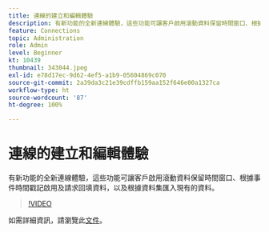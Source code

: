 ```yaml
---
title: 連線的建立和編輯體驗
description: 有新功能的全新連線體驗，這些功能可讓客戶啟用滾動資料保留時間窗口、根據事件啟用及請求回填資料… (說明應該介於 60 到 160 個字元之間)
feature: Connections
topic: Administration
role: Admin
level: Beginner
kt: 10439
thumbnail: 343044.jpeg
exl-id: e78d17ec-9d62-4ef5-a1b9-05604869c070
source-git-commit: 2a39da3c21e39cdffb159aa152f646e00a1327ca
workflow-type: ht
source-wordcount: '87'
ht-degree: 100%

---
```


# 連線的建立和編輯體驗

有新功能的全新連線體驗，這些功能可讓客戶啟用滾動資料保留時間窗口、根據事件時間戳記啟用及請求回填資料，以及根據資料集匯入現有的資料。

>[!VIDEO](https://video.tv.adobe.com/v/343044/?quality=12&learn=on)

如需詳細資訊，請瀏覽此[文件](https://experienceleague.adobe.com/docs/analytics-platform/using/cja-connections/create-connection.html?lang=zh-Hant)。
